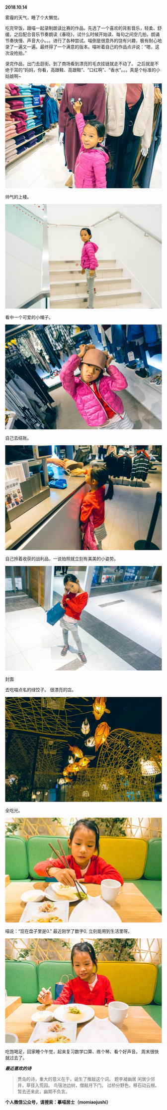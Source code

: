 
          
            
**2018.10.14**

雾霾的天气，睡了个大懒觉。

吃完早饭，跟喵一起录制朗读比赛的作品。先选了一个喜欢的背影音乐，轻柔、舒缓。之后配合音乐节奏朗读《春晓》，试什么时候开始读、每句之间空几拍，朗诵节奏快慢、声音大小。。。进行了各种尝试。喵倒是很意外的饶有兴趣，极有耐心地录了一遍又一遍。最终得了一个满意的版本。喵听着自己的作品点评说：“嗯，这次没抢拍。”

录完作品，出门去逛街。到了商场看到漂亮的毛衣挂链就走不动了。
之后就是不绝于耳的“妈妈，你看，高跟鞋、高跟鞋”、“口红啊”、“香水”。。。真是个标准的小姑娘啊~




![](img/51001-648d7c22d400df92.jpg)




帅气的上楼。




![](img/51001-f8a9a13cd83c856d.jpg)




看中一个可爱的小帽子。




![](img/51001-ce9d02f56f0a7770.jpg)




自己去结账。




![](img/51001-2578822c0be014e2.jpg)




自己拎着收获的战利品，一说拍照就立刻有美美的小姿势。




![](img/51001-cea62618f3b8e11c.jpg)

封面


去吃喵点名的绿饺子。
很漂亮的店。




![](img/51001-597b6f795709a37b.jpg)




全吃光。




![](img/51001-565a36b22e6dc0b8.jpg)




喵说：“现在盘子里是0.” 最近刚学了数字0. 立刻能用到生活里呀。




![](img/51001-1c32e63c8b091f7f.jpg)




吃饱喝足，回家睡个午觉，起来复习数学口算、练个琴、看个好声音。
周末很快就过去了。


***最近喜欢的诗***
>贾岛的诗，重大的意义在于，诞生了推敲这个词。
题李凝幽居
闲居少邻并，草径入荒园。
鸟宿池边树，僧敲月下门。
过桥分野色，移石动云根。
暂去还来此，幽期不负言。




**个人微信公众号，请搜索：摹喵居士（momiaojushi）**

          
        